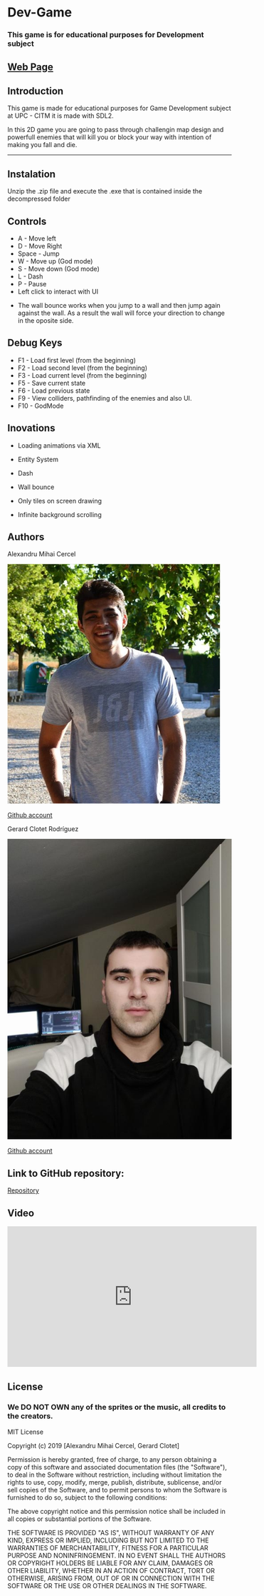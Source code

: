 ﻿# Dev-Game

### This game is for educational purposes for Development subject


## [Web Page](https://gerardclotet.github.io/Salty-Colors/)



## Introduction

This game is made for educational purposes for Game Development subject at UPC - CITM
it is made with SDL2.

In this 2D game you are going to pass through challengin map design and powerfull enemies that will kill you or block
your way with intention of making you fall and die.

***
## Instalation 

Unzip the .zip file and execute the .exe that is contained inside the decompressed folder


## Controls

- A - Move left
- D - Move Right
- Space - Jump
- W - Move up (God mode)
- S - Move down (God mode)
- L - Dash
- P - Pause
- Left click to interact with UI

* The wall bounce works when you jump to a wall and then jump again against the wall. 
As a result the wall will force your direction to change in the oposite side.


## Debug Keys

- F1 - Load first level (from the beginning)
- F2 - Load second level (from the beginning)
- F3 - Load current level (from the beginning)
- F5 - Save current state 
- F6 - Load previous state 
- F9 - View colliders, pathfinding of the enemies
       and also UI.
- F10 - GodMode 

## Inovations

- Loading animations via XML

- Entity System

- Dash

- Wall bounce

- Only tiles on screen drawing

- Infinite background scrolling



## Authors
Alexandru Mihai Cercel

![Alexandru Mihai Cercel](https://github.com/GerardClotet/Dev-Game/blob/master/teamphotos/drum.jpg)


[Github account](https://github.com/AlexandruC5)


Gerard Clotet Rodríguez

![Gerard Clotet Rodriguez](https://github.com/GerardClotet/Dev-Game/blob/master/teamphotos/gerard.jpg)


[Github account](https://github.com/GerardClotet)


## Link to GitHub repository:

[Repository](https://github.com/GerardClotet/Dev-Game)

## Video
<iframe width="560" height="315" src="https://youtu.be/k9WTJAraa2A" frameborder="0" allow="autoplay; encrypted-media" allowfullscreen></iframe>


## License
### We DO NOT OWN any of the sprites or the music, all credits to the creators.

MIT License

Copyright (c) 2019 [Alexandru Mihai Cercel, Gerard Clotet]

Permission is hereby granted, free of charge, to any person obtaining a copy
of this software and associated documentation files (the "Software"), to deal
in the Software without restriction, including without limitation the rights
to use, copy, modify, merge, publish, distribute, sublicense, and/or sell
copies of the Software, and to permit persons to whom the Software is
furnished to do so, subject to the following conditions:

The above copyright notice and this permission notice shall be included in all
copies or substantial portions of the Software.

THE SOFTWARE IS PROVIDED "AS IS", WITHOUT WARRANTY OF ANY KIND, EXPRESS OR
IMPLIED, INCLUDING BUT NOT LIMITED TO THE WARRANTIES OF MERCHANTABILITY,
FITNESS FOR A PARTICULAR PURPOSE AND NONINFRINGEMENT. IN NO EVENT SHALL THE
AUTHORS OR COPYRIGHT HOLDERS BE LIABLE FOR ANY CLAIM, DAMAGES OR OTHER
LIABILITY, WHETHER IN AN ACTION OF CONTRACT, TORT OR OTHERWISE, ARISING FROM,
OUT OF OR IN CONNECTION WITH THE SOFTWARE OR THE USE OR OTHER DEALINGS IN THE
SOFTWARE.

